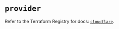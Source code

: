 # `provider`

Refer to the Terraform Registry for docs: [`cloudflare`](https://registry.terraform.io/providers/cloudflare/cloudflare/4.31.0/docs).
